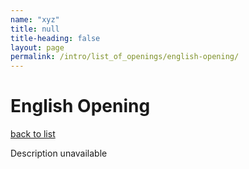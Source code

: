 ```yaml
---
name: "xyz"
title: null
title-heading: false
layout: page
permalink: /intro/list_of_openings/english-opening/
---
```


# English Opening

[back to list](../../list_of_openings)

Description unavailable